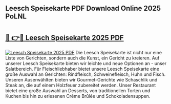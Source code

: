 ## Leesch Speisekarte PDF Download Online 2025 PoLNL

# <h2><a href="http://gca70n0.nevu.top/?p=Leesch+Speisekarte">🔗 👉🔴 Leesch Speisekarte 2025 PDF</a></h2>

[![Leesch Speisekarte 2025 PDF](https://i.imgur.com/dBaPXMq.png)](http://gca70n0.nevu.top/?p=Leesch+Speisekarte)
Die Leesch Speisekarte ist nicht nur eine Liste von Gerichten, sondern auch die Kunst, ein Gericht zu kreieren. Auf unserer Leesch Speisekarte bieten wir leichte und neue Optionen an - unser Salatbereich. Für Fleischliebhaber bietet unsere Leesch Speisekarte eine große Auswahl an Gerichten: Rindfleisch, Schweinefleisch, Huhn und Fisch. Unseren Auserwählten bieten wir Gourmet-Gerichte wie Schaschlik und Steak an, die auf einem Holzfeuer zubereitet werden. Unser Restaurant bietet eine große Auswahl an Desserts, von traditionellen Torten und Kuchen bis hin zu erlesenen Crème Brûlée und Schokoladensuppen.
